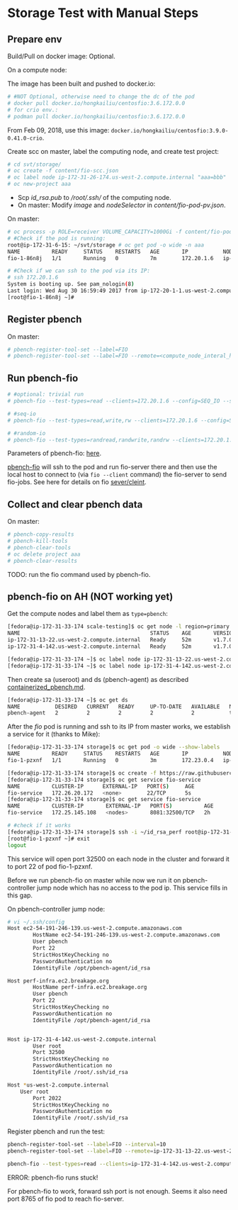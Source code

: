 # Storage Test with Manual Steps

## Prepare env
Build/Pull on docker image: Optional.

On a compute node:

The image has been built and pushed to docker.io:

```sh
# #NOT Optional, otherwise need to change the dc of the pod
# docker pull docker.io/hongkailiu/centosfio:3.6.172.0.0
# for crio env.:
# podman pull docker.io/hongkailiu/centosfio:3.6.172.0.0
```

From Feb 09, 2018, use this image: `docker.io/hongkailiu/centosfio:3.9.0-0.41.0-crio`.

Create scc on master, label the computing node, and create test project:

```sh
# cd svt/storage/
# oc create -f content/fio-scc.json
# oc label node ip-172-31-26-174.us-west-2.compute.internal "aaa=bbb"
# oc new-project aaa
```
* Scp _id_rsa.pub_ to _/root/.ssh/_ of the computing node.
* On master: Modify _image_ and _nodeSelector_ in _content/fio-pod-pv.json_.


On master:

```sh
# oc process -p ROLE=receiver VOLUME_CAPACITY=1000Gi -f content/fio-pod-pv.json | oc create --namespace=aaa -f -
# #Check if the pod is running:
root@ip-172-31-6-15: ~/svt/storage # oc get pod -o wide -n aaa
NAME          READY     STATUS    RESTARTS   AGE       IP           NODE
fio-1-86n8j   1/1       Running   0          7m        172.20.1.6   ip-172-31-26-174.us-west-2.compute.internal

# #Check if we can ssh to the pod via its IP:
# ssh 172.20.1.6
System is booting up. See pam_nologin(8)
Last login: Wed Aug 30 16:59:49 2017 from ip-172-20-1-1.us-west-2.compute.internal
[root@fio-1-86n8j ~]#
```

## Register pbench

On master:

```sh
# pbench-register-tool-set --label=FIO
# pbench-register-tool-set --label=FIO --remote=<compute_node_interal_host_eg_ip-172-31-59-209.us-west-2.compute.internal>
```

## Run pbench-fio

```sh
# #optional: trivial run
# pbench-fio --test-types=read --clients=172.20.1.6 --config=SEQ_IO --samples=1 --max-stddev=20 --block-sizes=4 --job-file=config/sequential_io.job

# #seq-io
# pbench-fio --test-types=read,write,rw --clients=172.20.1.6 --config=SEQ_IO --samples=3 --max-stddev=20 --block-sizes=4,128,4096 --job-file=config/sequential_io.job

# #random-io
# pbench-fio --test-types=randread,randwrite,randrw --clients=172.20.1.6 --config=RAND_IO --samples=3 --max-stddev=20 --block-sizes=4,128,4096 --job-file=config/random_io.job

```

Parameters of pbench-fio: [here](http://distributed-system-analysis.github.io/pbench/doc/agent/user-guide.html#orga6d8420).

[pbench-fio](https://github.com/distributed-system-analysis/pbench/blob/master/agent/bench-scripts/pbench-fio) will ssh to the pod and run fio-server there and then use the local host to connect to (via <code>fio --client</code> command) the fio-server to send fio-jobs. See here for details on fio [sever/cleint](https://linux.die.net/man/1/fio).

## Collect and clear pbench data
On master:

```sh
# pbench-copy-results
# pbench-kill-tools
# pbench-clear-tools
# oc delete project aaa
# pbench-clear-results 
```

TODO: run the fio command used by pbench-fio.

## pbench-fio on AH (NOT working yet)

Get the compute nodes and label them as <code>type=pbench</code>:

```sh
[fedora@ip-172-31-33-174 scale-testing]$ oc get node -l region=primary
NAME                                         STATUS    AGE       VERSION
ip-172-31-13-22.us-west-2.compute.internal   Ready     52m       v1.7.0+80709908fd
ip-172-31-4-142.us-west-2.compute.internal   Ready     52m       v1.7.0+80709908fd

[fedora@ip-172-31-33-174 ~]$ oc label node ip-172-31-13-22.us-west-2.compute.internal type=pbench
[fedora@ip-172-31-33-174 ~]$ oc label node ip-172-31-4-142.us-west-2.compute.internal type=pbench
```

Then create sa (useroot) and ds (pbench-agent) as described [containerized_pbench.md](../atomic/containerized_pbench.md).

```sh
[fedora@ip-172-31-33-174 ~]$ oc get ds
NAME           DESIRED   CURRENT   READY     UP-TO-DATE   AVAILABLE   NODE-SELECTOR   AGE
pbench-agent   2         2         2         2            2           type=pbench     3m
```

After the _fio_ pod is running and ssh to its IP from master works, we establish
a service for it (thanks to Mike):

```sh
[fedora@ip-172-31-33-174 storage]$ oc get pod -o wide --show-labels
NAME          READY     STATUS    RESTARTS   AGE       IP           NODE                                         LABELS
fio-1-pzxnf   1/1       Running   0          3m        172.23.0.4   ip-172-31-13-22.us-west-2.compute.internal   deployment=fio-1,deploymentconfig=fio,name=receiver,test=fio

[fedora@ip-172-31-33-174 storage]$ oc create -f https://raw.githubusercontent.com/hongkailiu/svt-case-doc/master/files/fio-svc.yaml
[fedora@ip-172-31-33-174 storage]$ oc get service fio-service
NAME          CLUSTER-IP      EXTERNAL-IP   PORT(S)     AGE
fio-service   172.26.20.172   <none>        22/TCP      5s
[fedora@ip-172-31-33-174 storage]$ oc get service fio-service
NAME          CLUSTER-IP       EXTERNAL-IP   PORT(S)          AGE
fio-service   172.25.145.108   <nodes>       8081:32500/TCP   2h

# #check if it works
[fedora@ip-172-31-33-174 storage]$ ssh -i ~/id_rsa_perf root@ip-172-31-4-142.us-west-2.compute.internal -p 32500
[root@fio-1-pzxnf ~]# exit
logout

```

This service will open port 32500 on each node in the cluster and forward it to port 22 of pod fio-1-pzxnf.

Before we run pbench-fio on master while now we run it on pbench-controller jump node which
has no access to the pod ip. This service fills in this gap.

On pbench-controller jump node:

```sh
# vi ~/.ssh/config
Host ec2-54-191-246-139.us-west-2.compute.amazonaws.com
        HostName ec2-54-191-246-139.us-west-2.compute.amazonaws.com
        User pbench
        Port 22
        StrictHostKeyChecking no
        PasswordAuthentication no
        IdentityFile /opt/pbench-agent/id_rsa

Host perf-infra.ec2.breakage.org
        HostName perf-infra.ec2.breakage.org
        User pbench
        Port 22
        StrictHostKeyChecking no
        PasswordAuthentication no
        IdentityFile /opt/pbench-agent/id_rsa


Host ip-172-31-4-142.us-west-2.compute.internal
        User root
        Port 32500
        StrictHostKeyChecking no
        PasswordAuthentication no
        IdentityFile /root/.ssh/id_rsa

Host *us-west-2.compute.internal
	User root
        Port 2022
        StrictHostKeyChecking no
        PasswordAuthentication no
        IdentityFile /root/.ssh/id_rsa

```

Register pbench and run the test:

```sh
pbench-register-tool-set --label=FIO --interval=10
pbench-register-tool-set --label=FIO --remote=ip-172-31-13-22.us-west-2.compute.internal --interval=10

pbench-fio --test-types=read --clients=ip-172-31-4-142.us-west-2.compute.internal --config=SEQ_IO --samples=1 --max-stddev=20 --block-sizes=4 --job-file=config/sequential_io.job
```

ERROR: pbench-fio runs stuck!

For pbench-fio to work, forward ssh port is not enough. Seems it also need port 8765 of fio pod to reach
fio-server.
